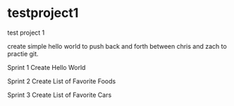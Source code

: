 # testproject1
test project 1

create simple hello world to push back and forth between chris and zach to practie git.

Sprint 1
Create Hello World 

Sprint 2 
Create List of Favorite Foods

Sprint 3 
Create List of Favorite Cars